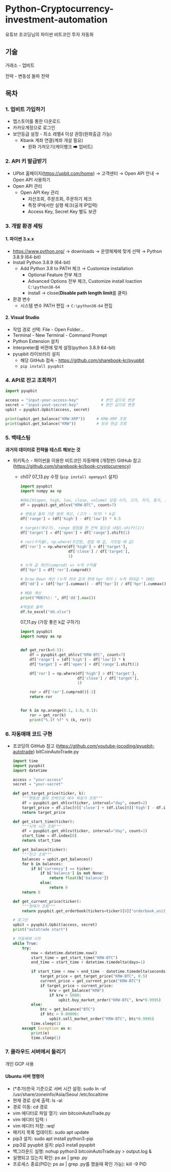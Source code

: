 # Python-Cryptocurrency-investment-automation
유튜브 조코딩님의 파이썬 비트코인 투자 자동화



## 기술

거래소 - 업비트

전략 - 변동성 돌파 전략



## 목차

### 1. 업비트 가입하기

- 앱스토어를 통한 다운로드
- 카카오계정으로 로그인
- 보안등급 설정 - 최소 레벨4 이상 권장(원화출금 가능)
  - Kbank 계좌 연결(계좌 개설 필요)
    - 원화 가져오기(케이뱅크 ➡ 업비트)

### 2. API 키 발급받기

- UPbit 홈페이지(https://upbit.com/home) → 고객센터 → Open API 안내 → Open API 사용하기
- Open API 관리
  - Open API Key 관리
    - 자산조회, 주문조회, 주문하기 체크
    - 특정 IP에서만 실행 체크(공개 IP입력)
    - Access Key, Secret Key 별도 보관

### 3. 개발 환경 세팅

#### 1. 파이썬 3.x.x

- https://www.python.org/ → downloads → 운영체제에 맞게 선택 → Python 3.8.9 (64-bit)
- Install Python 3.8.9 (64-bit)
  - Add Python 3.8 to PATH 체크 → Customize installation
    - Optional Feature 전부 체크
    - Advanced Options 전부 체크, Customize install loaction ``C:\python38-64`` 
    - install → close(**Disable path length limit**를 클릭)
- 환경 변수
  - 시스템 변수 PATH 편집 → ``C:\python38-64`` 편집

#### 2. Visual Studio

- 작업 경로 선택: File - Open Folder...
- Terminal - New Terminal - Command Prompt
- Python Extension 설치
- Interpreter를 버젼에 맞게 설정(python 3.8.9 64-bit)
- pyupbit 라이브러리 설치
  - 해당 GitHub 접속 - https://github.com/sharebook-kr/pyupbit 
  - ``pip install pyupbit``



### 4. API로 잔고 조회하기

```python
import pyupbit

access = "input-your-access-key"          # 본인 값으로 변경
secret = "input-yout-secret-key"          # 본인 값으로 변경
upbit = pyupbit.Upbit(access, secret)

print(upbit.get_balance("KRW-XRP"))     # KRW-XRP 조회
print(upbit.get_balance("KRW"))         # 보유 현금 조회
```



### 5. 백테스팅

**과거의  데이터로  전략을 테스트 해보는 것**

- 위키독스 - 파이썬을 이용한 비트코인 자동매매 (개정판) GitHub 참고 
  (https://github.com/sharebook-kr/book-cryptocurrency)

  - ch07 
    07_13.py 수정 (``pip install openpyxl`` 설치)

    ```python
    import pyupbit
    import numpy as np
    
    #OHLCV(open, high, low, close, volume) 당일 시가, 고가, 저가, 종가, 거래량에 대한 데이터
    df = pyupbit.get_ohlcv("KRW-BTC", count=7)
    
    # 변동성 돌파 기준 범위 계산, (고가 - 저가) * k값
    df['range'] = (df['high'] - df['low']) * 0.5
    
    # target(매수가), range 컬럼을 한 칸씩 밑으로 내림(.shift(1))
    df['target'] = df['open'] + df['range'].shift(1)
    
    # ror(수익율), np.where(조건문, 참일 때 값, 거짓일 때 값)
    df['ror'] = np.where(df['high'] > df['target'],
                         df['close'] / df['target'],
                         1)
    
    # 누적 곱 계산(cumprod) => 누적 수익율
    df['hpr'] = df['ror'].cumprod()
    
    # Draw Down 계산 (누적 최대 값과 현재 hpr 차이 / 누적 최대값 * 100)
    df['dd'] = (df['hpr'].cummax() - df['hpr']) / df['hpr'].cummax() * 100
    
    # MOD 계산
    print("MDD(%): ", df['dd'].max())
    
    #엑셀로 출력    
    df.to_excel("dd.xlsx")
    ```

    

    07_11.py (가장 좋은 k값 구하기)

    ```python
    import pyupbit
    import numpy as np
    
    
    def get_ror(k=0.5):
        df = pyupbit.get_ohlcv("KRW-BTC", count=7)
        df['range'] = (df['high'] - df['low']) * k
        df['target'] = df['open'] + df['range'].shift(1)
    
        df['ror'] = np.where(df['high'] > df['target'],
                             df['close'] / df['target'],
                             1)
    
        ror = df['ror'].cumprod()[-2]
        return ror
    
    
    for k in np.arange(0.1, 1.0, 0.1):
        ror = get_ror(k)
        print("%.1f %f" % (k, ror))
    ```

    

### 6. 자동매매 코드 구현

- 조코딩의 GitHub 참고 (https://github.com/youtube-jocoding/pyupbit-autotrade)
  bitCoinAutoTrade.py

  ```python
  import time
  import pyupbit
  import datetime
  
  access = "your-access"
  secret = "your-secret"
  
  def get_target_price(ticker, k):
      """변동성 돌파 전략으로 매수 목표가 조회"""
      df = pyupbit.get_ohlcv(ticker, interval="day", count=2)
      target_price = df.iloc[0]['close'] + (df.iloc[0]['high'] - df.iloc[0]['low']) * k
      return target_price
  
  def get_start_time(ticker):
      """시작 시간 조회"""
      df = pyupbit.get_ohlcv(ticker, interval="day", count=1)
      start_time = df.index[0]
      return start_time
  
  def get_balance(ticker):
      """잔고 조회"""
      balances = upbit.get_balances()
      for b in balances:
          if b['currency'] == ticker:
              if b['balance'] is not None:
                  return float(b['balance'])
              else:
                  return 0
      return 0
  
  def get_current_price(ticker):
      """현재가 조회"""
      return pyupbit.get_orderbook(tickers=ticker)[0]["orderbook_units"][0]["ask_price"]
  
  # 로그인
  upbit = pyupbit.Upbit(access, secret)
  print("autotrade start")
  
  # 자동매매 시작
  while True:
      try:
          now = datetime.datetime.now()
          start_time = get_start_time("KRW-BTC")
          end_time = start_time + datetime.timedelta(days=1)
  
          if start_time < now < end_time - datetime.timedelta(seconds=10):
              target_price = get_target_price("KRW-BTC", 0.5)
              current_price = get_current_price("KRW-BTC")
              if target_price < current_price:
                  krw = get_balance("KRW")
                  if krw > 5000:
                      upbit.buy_market_order("KRW-BTC", krw*0.9995)
          else:
              btc = get_balance("BTC")
              if btc > 0.00008:
                  upbit.sell_market_order("KRW-BTC", btc*0.9995)
          time.sleep(1)
      except Exception as e:
          print(e)
          time.sleep(1)
  ```
  



### 7. 클라우드 서버에서 돌리기

개인 GCP 사용

#### Ubuntu 서버 명령어

- (*추가)한국 기준으로 서버 시간 설정: sudo ln -sf /usr/share/zoneinfo/Asia/Seoul /etc/localtime
- 현재 경로 상세 출력: ls -al
- 경로 이동: cd 경로
- vim 에디터로 파일 열기: vim bitcoinAutoTrade.py
- vim 에디터 입력: i
- vim 에디터 저장: :wq!
- 패키지 목록 업데이트: sudo apt update
- pip3 설치: sudo apt install python3-pip
- pip3로 pyupbit 설치: pip3 install pyupbit
- 백그라운드 실행: nohup python3 bitcoinAutoTrade.py > output.log &
- 실행되고 있는지 확인: ps ax | grep .py
- 프로세스 종료(PID는 ps ax | grep .py를 했을때 확인 가능): kill -9 PID